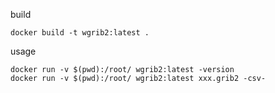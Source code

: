 build
```
docker build -t wgrib2:latest .
```

usage
```
docker run -v $(pwd):/root/ wgrib2:latest -version
docker run -v $(pwd):/root/ wgrib2:latest xxx.grib2 -csv-
```